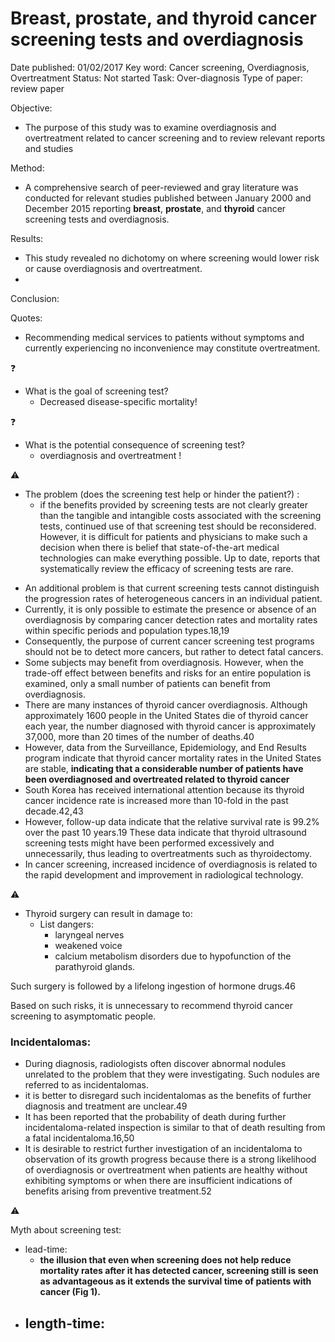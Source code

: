 # Breast, prostate, and thyroid cancer screening tests and overdiagnosis

Date published: 01/02/2017
Key word: Cancer screening, Overdiagnosis, Overtreatment
Status: Not started
Task: Over-diagnosis
Type of paper: review paper

Objective:

- The purpose of this study was to examine overdiagnosis and overtreatment related to cancer screening and to review relevant reports and studies

Method:

- A comprehensive search of peer-reviewed and gray literature was conducted for relevant studies published between January 2000 and December 2015 reporting **breast**, **prostate**, and **thyroid** cancer screening tests and overdiagnosis.

Results:

- This study revealed no dichotomy on where screening would lower risk or cause overdiagnosis and overtreatment.
- 

Conclusion:

Quotes:

- Recommending medical services to patients without symptoms and currently experiencing no inconvenience may constitute overtreatment.

<aside>
❓

- What is the goal of screening test?
    - Decreased disease-specific mortality!
</aside>

<aside>
❓

- What is the potential consequence of screening test?
    - overdiagnosis and overtreatment !
</aside>

<aside>
⚠️

- The problem (does the screening test help or hinder the patient?) :
    - if the benefits provided by screening tests are not clearly greater than the tangible and intangible costs associated with the screening tests, continued use of that screening test should be reconsidered. However, it is difficult for patients and physicians to make such a decision when there is belief that state-of-the-art medical technologies can make everything possible. Up to date, reports that systematically review the efficacy of screening tests are rare.
</aside>

- An additional problem is that current screening tests cannot distinguish the progression rates of heterogeneous cancers in an individual patient.
- Currently, it is only possible to estimate the presence or absence of an overdiagnosis by comparing cancer detection rates and mortality rates within specific periods and population types.18,19
- Consequently, the purpose of current cancer screening test programs should not be to detect more cancers, but rather to detect fatal cancers.
- Some subjects may benefit from overdiagnosis. However, when the trade-off effect between benefits and risks for an entire population is examined, only a small number of patients can benefit from overdiagnosis.
- There are many instances of thyroid cancer overdiagnosis. Although approximately 1600 people in the United States die of thyroid cancer each year, the number diagnosed with thyroid cancer is approximately 37,000, more than 20 times of the number of deaths.40
- However, data from the Surveillance, Epidemiology, and End Results program indicate that thyroid cancer mortality rates in the United States are stable, **indicating that a considerable number of patients have been overdiagnosed and overtreated related to thyroid cancer**
- South Korea has received international attention because its thyroid cancer incidence rate is increased more than 10-fold in the past decade.42,43
- However, follow-up data indicate that the relative survival rate is 99.2% over the past 10 years.19 These data indicate that thyroid ultrasound screening tests might have been performed excessively and unnecessarily, thus leading to overtreatments such as thyroidectomy.
- In cancer screening, increased incidence of overdiagnosis is related to the rapid development and improvement in radiological technology.

<aside>
⚠️

- Thyroid surgery can result in damage to:
    - List dangers:
        - laryngeal nerves
        - weakened voice
        - calcium metabolism disorders due to hypofunction of the parathyroid glands.

Such surgery is followed by a lifelong ingestion of hormone drugs.46  

Based on such risks, it is unnecessary to recommend thyroid cancer screening to asymptomatic people.

</aside>

### Incidentalomas:

- During diagnosis, radiologists often discover abnormal nodules unrelated to the problem that they were investigating. Such nodules are referred to as incidentalomas.
- it is better to disregard such incidentalomas as the benefits of further diagnosis and treatment are unclear.49
- It has been reported that the probability of death during further incidentaloma-related inspection is similar to that of death resulting from a fatal incidentaloma.16,50
- It is desirable to restrict further investigation of an incidentaloma to observation of its growth progress because there is a strong likelihood of overdiagnosis or overtreatment when patients are healthy without exhibiting symptoms or when there are insufficient indications of benefits arising from preventive treatment.52

<aside>
⚠️

Myth about screening test:

- lead-time:
    - **the illusion that even when screening does not help reduce mortality rates after it has detected cancer, screening still is seen as advantageous as it extends the survival time of patients with cancer (Fig 1).**
- length-time:
    - 

</aside>